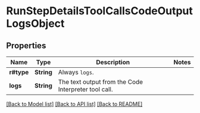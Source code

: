 # RunStepDetailsToolCallsCodeOutputLogsObject

## Properties
Name | Type | Description | Notes
------------ | ------------- | ------------- | -------------
**r#type** | **String** | Always `logs`. | 
**logs** | **String** | The text output from the Code Interpreter tool call. | 

[[Back to Model list]](../README.md#documentation-for-models) [[Back to API list]](../README.md#documentation-for-api-endpoints) [[Back to README]](../README.md)


